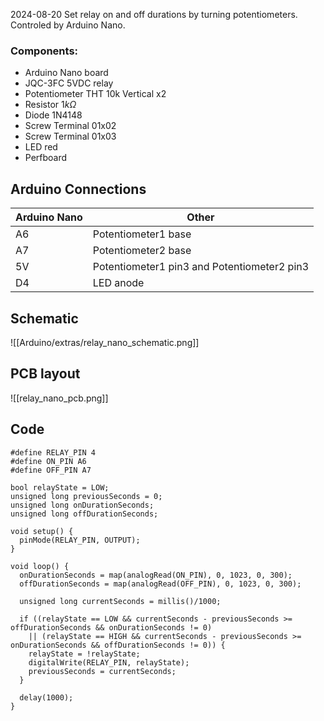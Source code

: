 2024-08-20
Set relay on and off durations by turning potentiometers. Controled by Arduino Nano. 
### Components:
- Arduino Nano board
- JQC-3FC 5VDC relay
- Potentiometer THT 10k Vertical x2
- Resistor 1$k \Omega$ 
- Diode 1N4148
- Screw Terminal 01x02 
- Screw Terminal 01x03
- LED red
- Perfboard


## Arduino Connections

| Arduino Nano | Other                                       |
| ------------ | ------------------------------------------- |
| A6           | Potentiometer1 base                         |
| A7           | Potentiometer2 base                         |
| 5V           | Potentiometer1 pin3 and Potentiometer2 pin3 |
| D4           | LED anode                                   |

## Schematic

![[Arduino/extras/relay_nano_schematic.png]]


## PCB layout

![[relay_nano_pcb.png]]


## Code
```
#define RELAY_PIN 4
#define ON_PIN A6
#define OFF_PIN A7

bool relayState = LOW;
unsigned long previousSeconds = 0;
unsigned long onDurationSeconds;
unsigned long offDurationSeconds;

void setup() {
  pinMode(RELAY_PIN, OUTPUT);
}

void loop() {
  onDurationSeconds = map(analogRead(ON_PIN), 0, 1023, 0, 300);
  offDurationSeconds = map(analogRead(OFF_PIN), 0, 1023, 0, 300);

  unsigned long currentSeconds = millis()/1000;
  
  if ((relayState == LOW && currentSeconds - previousSeconds >= offDurationSeconds && onDurationSeconds != 0)
    || (relayState == HIGH && currentSeconds - previousSeconds >= onDurationSeconds && offDurationSeconds != 0)) {
    relayState = !relayState;
    digitalWrite(RELAY_PIN, relayState);
    previousSeconds = currentSeconds;
  }

  delay(1000);
}
```